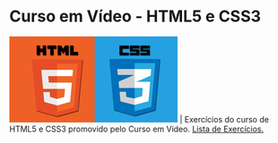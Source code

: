 # Curso em Vídeo - HTML5 e CSS3
![HTML5 e CSS3](/html5_css3.png "Learning HTML5 e CSS3") | Exercícios do curso de HTML5 e CSS3 promovido pelo Curso em Vídeo. [Lista de Exercícios.](https://www.youtube.com/playlist?list=PLHz_AreHm4dlAnJ_jJtV29RFxnPHDuk9o "Clique para acessar a lista de exercícios")
